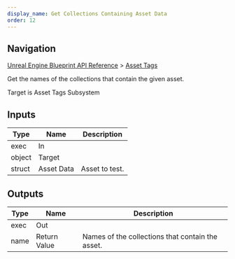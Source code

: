 ```yaml
---
display_name: Get Collections Containing Asset Data
order: 12
---
```

## Navigation

[Unreal Engine Blueprint API Reference](https://dev.epicgames.com/documentation/en-us/unreal-engine/BlueprintAPI) > [Asset Tags](https://dev.epicgames.com/documentation/en-us/unreal-engine/BlueprintAPI/AssetTags)

Get the names of the collections that contain the given asset.

Target is Asset Tags Subsystem

## Inputs

| Type | Name | Description |
| --- | --- | --- |
| exec | In |  |
| object | Target |  |
| struct | Asset Data | Asset to test. |

## Outputs

| Type | Name | Description |
| --- | --- | --- |
| exec | Out |  |
| name | Return Value | Names of the collections that contain the asset. |
